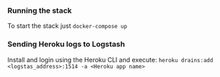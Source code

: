 ### Running the stack
To start the stack just `docker-compose up`

### Sending Heroku  logs to Logstash
Install and login using the Heroku CLI and execute:
`heroku drains:add <logstas_address>:1514 -a <Heroku app name>`
